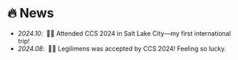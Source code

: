 # 🔥 News
- *2024.10*: &nbsp;🎉🎉 Attended CCS 2024 in Salt Lake City—my first international trip!
- *2024.08*: &nbsp;🎉🎉 Legilimens was accepted by CCS 2024! Feeling so lucky.
